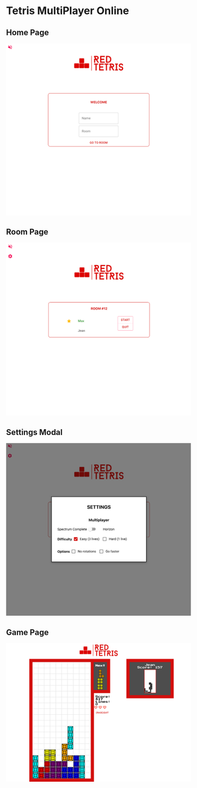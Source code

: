 # Tetris MultiPlayer Online

## Home Page
<img src="./images/Capture d’écran 2020-06-18 à 15.48.57.png" />

## Room Page
<img src="./images/Capture d’écran 2020-06-18 à 15.49.49.png" />

## Settings Modal
<img src="./images/Capture d’écran 2020-06-18 à 15.50.01.png" />

## Game Page
<img src="./images/Capture d’écran 2020-06-18 à 15.51.50.png" />

